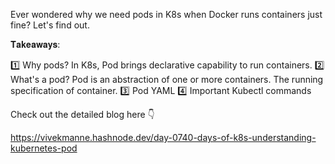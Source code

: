 Ever wondered why we need pods in K8s when Docker runs containers just fine? Let's find out.

𝐓𝐚𝐤𝐞𝐚𝐰𝐚𝐲𝐬:

1️⃣ Why pods? 
   In K8s, Pod brings declarative capability to run containers. 
2️⃣ What's a pod?
   Pod is an abstraction of one or more containers. The running specification of container.
3️⃣ Pod YAML
4️⃣ Important Kubectl commands

Check out the detailed blog here 👇 

https://vivekmanne.hashnode.dev/day-0740-days-of-k8s-understanding-kubernetes-pod
